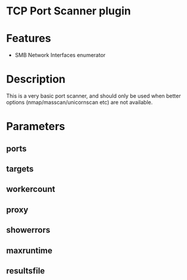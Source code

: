 # TCP Port Scanner plugin

# Features
- SMB Network Interfaces enumerator

# Description
This is a very basic port scanner, and should only be used when better options (nmap/masscan/unicornscan etc) are not available.


# Parameters
## ports
## targets
## workercount
## proxy
## showerrors
## maxruntime
## resultsfile


